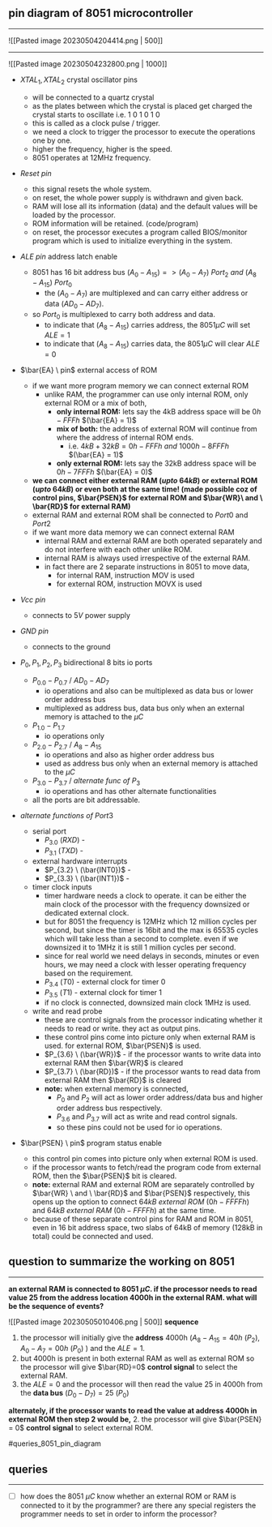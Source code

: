 ## pin diagram of 8051 microcontroller
---
![[Pasted image 20230504204414.png | 500]]

---

![[Pasted image 20230504232800.png | 1000]]

- $XTAL_1, XTAL_2$ crystal oscillator pins
	- will be connected to a quartz crystal
	- as the plates between which the crystal is placed get charged the crystal starts to oscillate i.e. 1 0 1 0 1 0
	- this is called as a clock pulse / trigger.
	- we need a clock to trigger the processor to execute the operations one by one.
	- higher the frequency, higher is the speed.
	- 8051 operates at 12MHz frequency.

- $Reset \ pin$ 
	- this signal resets the whole system.
	- on reset, the whole power supply is withdrawn and given back.
	- RAM will lose all its information (data) and the default values will be loaded by the processor.
	- ROM information will be retained. (code/program)
	- on reset, the processor executes a program called BIOS/monitor program which is used to initialize everything in the system.

- $ALE \ pin$ address latch enable
	- 8051 has 16 bit address bus $(A_0 - A_{15}) => (A_0 - A_7) \ Port_2 \ and \ (A_8 - A_{15}) \ Port_0$
		- the $(A_0 - A_7)$ are multiplexed and can carry either address or data $(AD_0 - AD_7)$.
	- so $Port_0$ is multiplexed to carry both address and data. 
		- to indicate that $(A_8 - A_{15})$ carries address, the 8051$\mu C$  will set $ALE = 1$
		- to indicate that $(A_8 - A_{15})$ carries data, the 8051$\mu C$ will clear $ALE = 0$

- $\bar{EA} \ pin$ external access of ROM
	- if we want more program memory we can connect external ROM
		- unlike RAM, the programmer can use only internal ROM, only external ROM or a mix of both,
			- **only internal ROM:** lets say the 4kB address space will be $0h - FFFh$ $(\bar{EA} = 1)$
			- **mix of both:** the address of external ROM will continue from where the address of internal ROM ends. 
				- i.e. $4kB + 32kB = 0h-FFFh \ and \ 1000h-8FFFh$ $(\bar{EA} = 1)$
			- **only external ROM:** lets say the 32kB address space will be $0h - 7FFFh$ $(\bar{EA} = 0)$
	- **we can connect either external RAM $(upto \ 64kB)$ or external ROM $(upto \ 64kB)$ or even both at the same time! (made possible coz of control pins, $\bar{PSEN}$ for external ROM and $\bar{WR}\ and \ \bar{RD}$ for external RAM)**
	- external RAM and external ROM shall be connected to $Port0$ and $Port2$
	- if we want more data memory we can connect external RAM
		- internal RAM and external RAM are both operated separately and do not interfere with each other unlike ROM.
		- internal RAM is always used irrespective of the external RAM.
		- in fact there are 2 separate instructions in 8051 to move data,
			- for internal RAM, instruction MOV is used
			- for external ROM, instruction MOVX is used

- $Vcc \ pin$ 
	- connects to $5V$ power supply

- $GND \ pin$
	- connects to the ground

- $P_0, P_1, P_2, P_3$ bidirectional 8 bits io ports
	- $P_{0.0} - P_{0.7}$ / $AD_0 - AD_7$
		- io operations and also can be multiplexed as data bus or lower order address bus
		- multiplexed as address bus, data bus only when an external memory is attached to the $\mu C$
	- $P_{1.0} - P_{1.7}$
		- io operations only
	- $P_{2.0} - P_{2.7}$ / $A_8-A_{15}$
		- io operations and also as higher order address bus
		-  used as address bus only when an external memory is attached to the $\mu C$
	- $P_{3.0} - P_{3.7}$ / $alternate\ func\ of\ P_3$
		- io operations and has other alternate functionalities
	- all the ports are bit addressable.

- $alternate \ functions \ of \ Port3$
	- serial port
		- $P_{3.0} \ (RXD)$ - 
		- $P_{3.1} \ (TXD)$ - 
	- external hardware interrupts
		- $P_{3.2} \ (\bar{INT0})$ - 
		- $P_{3.3} \ (\bar{INT1})$ - 
	- timer clock inputs
		- timer hardware needs a clock to operate. it can be either the main clock of the processor with the frequency downsized or dedicated external clock.
		- but for 8051 the frequency is 12MHz which 12 million cycles per second, but since the timer is 16bit and the max is 65535 cycles which will take less than a second to complete. even if we downsized it to 1MHz it is still 1 million cycles per second.
		- since for real world we need delays in seconds, minutes or even hours, we may need a clock with lesser operating frequency based on the requirement.
		- $P_{3.4} \ (T0)$ - external clock for timer 0
		- $P_{3.5} \ (T1)$ - external clock for timer 1
		- if no clock is connected, downsized main clock 1MHz is used.
	- write and read probe
		- these are control signals from the processor indicating whether it needs to read or write. they act as output pins.
		- these control pins come into picture only when external RAM is used. for external ROM, $\bar{PSEN}$ is used.
		- $P_{3.6} \ (\bar{WR})$ - if the processor wants to write data into external RAM then $\bar{WR}$ is cleared 
		- $P_{3.7} \ (\bar{RD})$ -  if the processor wants to read data from external RAM then $\bar{RD}$ is cleared
		- **note:** when external memory is connected, 
			- $P_0$ and $P_2$ will act as lower order address/data bus and higher order address bus respectively.
			- $P_{3.6}$ and $P_{3.7}$ will act as write and read control signals.
			- so these pins could not be used for io operations.

- $\bar{PSEN} \ pin$ program status enable
	- this control pin comes into picture only when external ROM is used.
	- if the processor wants to fetch/read the program code from external ROM, then the $\bar{PSEN}$ bit is cleared.
	- **note:** external RAM and external ROM are separately controlled by $\bar{WR} \ and \ \bar{RD}$ and $\bar{PSEN}$ respectively, this opens up the option to connect $64kB\ external\ ROM\ (0h-FFFFh)$ and $64kB\ external\ RAM\ (0h-FFFFh)$ at the same time.
	- because of these separate control pins for RAM and ROM in 8051, even in 16 bit address space, two slabs of 64kB of memory (128kB in total) could be connected and used.


## question to summarize the working on 8051
---
**an external RAM is connected to 8051 $\mu C$. if the processor needs to read value 25 from the address location 4000h in the external RAM. what will be the sequence of events?**

![[Pasted image 20230505010406.png | 500]]
**sequence**
1. the processor will initially give the **address** 4000h ($A_8 - A_{15} = 40h\ (P_2), A_0 - A_7 = 00h\ (P_0)$ ) and the $ALE = 1$. 
2. but 4000h is present in both external RAM as well as external ROM so the processor will give $\bar{RD}=0$ **control signal** to select the external RAM.
3. the $ALE = 0$ and the processor will then read the value 25 in 4000h from the **data bus** $(D_0 - D_7) = 25\ (P_0)$ 

**alternately, if the processor wants to read the value at address 4000h in external ROM then step 2 would be,**
2. the processor will give $\bar{PSEN} = 0$ **control signal** to select external ROM.


#queries_8051_pin_diagram 
## queries
---
- [ ] how does the 8051 $\mu C$ know whether an external ROM or RAM is connected to it by the programmer? are there any special registers the programmer needs to set in order to inform the processor?